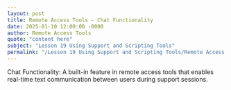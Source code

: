 ```yaml
---
layout: post
title: Remote Access Tools - Chat Functionality
date: 2025-01-10 12:00:00 -0000
author: Remote Access Tools
quote: "content here"
subject: "Lesson 19 Using Support and Scripting Tools"
permalink: "/Lesson 19 Using Support and Scripting Tools/Remote Access Tools/Remote Access Tools - Chat Functionality"
---
```


Chat Functionality: A built-in feature in remote access tools that enables real-time text communication between users during support sessions.
